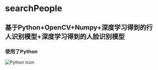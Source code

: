 # searchPeople
## 基于Python+OpenCV+Numpy+深度学习得到的行人识别模型+深度学习得到的人脸识别模型
### 使用了Python
![Python Icon](https://gss0.bdstatic.com/94o3dSag_xI4khGkpoWK1HF6hhy/baike/c0%3Dbaike150%2C5%2C5%2C150%2C50/sign=db37d3b8454a20a425133495f13bf347/3b87e950352ac65c8819edd9f1f2b21193138a78.jpg)
